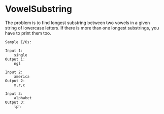 # VowelSubstring
The problem is to find longest substring between two vowels in a given string of lowercase letters. 
    If there is more than one longest substrings, you have to print them too.
    
    Sample I/Os:
    
    Input 1:
        single
    Output 1:
        ngl
    
    Input 2:
        america
    Output 2:
        m,r,c
    
    Input 3:
        alphabet
    Output 3:
        lph
